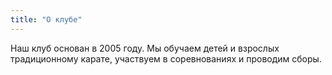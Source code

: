 ```yaml
---
title: "О клубе"
---
```


Наш клуб основан в 2005 году. Мы обучаем детей и взрослых традиционному карате, участвуем в соревнованиях и проводим сборы.
